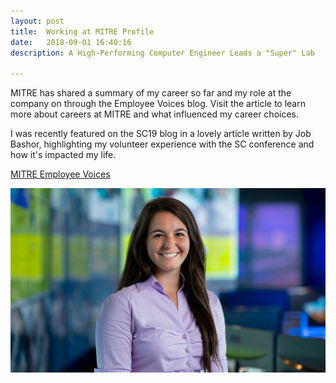 ```yaml
---
layout: post
title:  Working at MITRE Profile
date:   2018-09-01 16:40:16
description: A High-Performing Computer Engineer Leads a "Super" Lab

---
```


MITRE has shared a summary of my career so far and my role at the company on through the Employee Voices blog.  Visit the article to learn more about careers at MITRE and what influenced my career choices. 

I was recently featured on the SC19 blog in a lovely article written by Job Bashor, highlighting my volunteer experience with the SC conference and how it's impacted my life.

[MITRE Employee Voices](https://www.mitre.org/careers/working-at-mitre/employee-voices/a-high-performing-computer-engineer-leads-a-super-lab?from=li)

<div class="img_row">
	<img class="col three" src="/img/Christine-Harvey.jpg">
</div>


